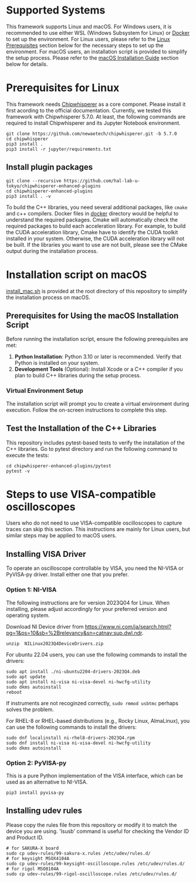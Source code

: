 # Supported Systems

This framework supports Linux and macOS. For Windows users, it is recommended to use either WSL (Windows Subsystem for Linux) or [Docker](./docker.md) to set up the environment.
For Linux users, please refer to the [Linux Prerequisites](#prerequisites-for-linux) section below for the necessary steps to set up the environment.
For macOS users, an installation script is provided to simplify the setup process.
Please refer to the [macOS Installation Guide](#installation-script-on-macos) section below for details.

# Prerequisites for Linux
This framework needs [Chipwhisperer](https://github.com/newaetech/chipwhisperer) as a core componet.
Please install it first acording to the official documentation.
Currently, we tested this framework with Chipwhisperer 5.7.0.
At least, the following commands are required to install Chipwhisperer and its Jupyter Notebook environment.

```
git clone https://github.com/newaetech/chipwhisperer.git -b 5.7.0
cd chipwhisperer
pip3 install .
pip3 install -r jupyter/requirements.txt
```

## Install plugin packages
```
git clone --recursive https://github.com/hal-lab-u-tokyo/chipwhisperer-enhanced-plugins
cd chipwhisperer-enhanced-plugins
pip3 install . -v
```
To build the C++ libraries, you need several additional packages, like `cmake` and c++ compilers.
Docker files in [docker](../docker) directory would be helpful to understand the required packages.
Cmake will automatically check the required packages to build each acceleration library.
For example, to build the CUDA acceleration library, Cmake have to identify the CUDA toolkit installed in your system.
Otherwise, the CUDA acceleration library will not be built.
If the libraries you want to use are not built, please see the CMake output during the installation process.

# Installation script on macOS
[install_mac.sh](../install_mac.sh) is provided at the root directory of this repository to simplify the installation process on macOS.

## Prerequisites for Using the macOS Installation Script

Before running the installation script, ensure the following prerequisites are met:

1. **Python Installation**: Python 3.10 or later is recommended. Verify that Python is installed on your system.
2. **Development Tools** (Optional): Install Xcode or a C++ compiler if you plan to build C++ libraries during the setup process.

### Virtual Environment Setup
The installation script will prompt you to create a virtual environment during execution. Follow the on-screen instructions to complete this step.

## Test the Installation of the C++ Libraries
This repository includes pytest-based tests to verify the installation of the C++ libraries.
Go to pytest directory and run the following command to execute the tests:
```
cd chipwhisperer-enhanced-plugins/pytest
pytest -v
```


# Steps to use VISA-compatible oscilloscopes
Users who do not need to use VISA-compatible oscilloscopes to capture traces can skip this section.
This instructions are mainly for Linux users, but similar steps may be applied to macOS users.

## Installing VISA Driver
To operate an oscilloscope controllable by VISA, you need the NI-VISA or PyVISA-py driver. Install either one that you prefer.

### Option 1: NI-VISA
The following instructions are for version 2023Q04 for Linux.
When installing, please adjust accordingly for your preferred version and operating system.

Download NI Device driver from https://www.ni.com/ja/search.html?pg=1&ps=10&sb=%2Brelevancy&sn=catnav:sup.dwl.ndr.

```
unzip  NILinux2023Q4DeviceDrivers.zip
```

For ubuntu 22.04 users, you can use the following commands to install the drivers:
```
sudo apt install ./ni-ubuntu2204-drivers-2023Q4.deb
sudo apt update
sudo apt install ni-visa ni-visa-devel ni-hwcfg-utility
sudo dkms autoinstall
reboot
```

If instruments are not recoginzed correctly, `sudo rmmod usbtmc` perhaps solves the problem.

For RHEL-8 or RHEL-based distributions (e.g., Rocky Linux, AlmaLinux), you can use the following commands to install the drivers:
```
sudo dnf localinstall ni-rhel8-drivers-2023Q4.rpm
sudo dnf install ni-visa ni-visa-devel ni-hwcfg-utility
sudo dkms autoinstall
```

### Option 2: PyVISA-py
This is a pure Python implementation of the VISA interface, which can be used as an alternative to NI-VISA.
```
pip3 install pyvisa-py
```

## Installing udev rules
Please copy the rules file from this repository or modify it to match the device you are using. 'lsusb' command is useful for checking the Vendor ID and Product ID.

```
# for SAKURA-X board
sudo cp udev-rules/99-sakura-x.rules /etc/udev/rules.d/
# for keysight MSOX4104A
sudo cp udev-rules/99-keysight-oscilloscope.rules /etc/udev/rules.d/
# for rigol MSO8104A
sudo cp udev-rules/99-rigol-oscilloscope.rules /etc/udev/rules.d/
```